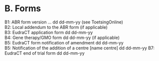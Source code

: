 # B. Forms
B1: ABR form version ... dd dd-mm-yy (see ToetsingOnline)\
B2: Local addendum to the ABR form (if applicable)\
B3: EudraCT application form dd dd-mm-yy\
B4: Gene therapy/GMO form dd dd-mm-yy (if applicable)\
B5: EudraCT form notification of amendment dd dd-mm-yy\
B5: Notification of the addition of a centre [name centre] dd dd-mm-yy B7: EudraCT end of trial form dd dd-mm-yy